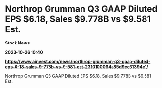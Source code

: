 # Northrop Grumman Q3 GAAP Diluted EPS $6.18, Sales $9.778B vs $9.581 Est.
**Stock News**

**2023-10-26 10:40**

**https://www.ainvest.com/news/northrop-grumman-q3-gaap-diluted-eps-6-18-sales-9-778b-vs-9-581-est-2310100064a85d9cc61394e1/**

Northrop Grumman Q3 GAAP Diluted EPS $6.18, Sales $9.778B vs $9.581 Est.